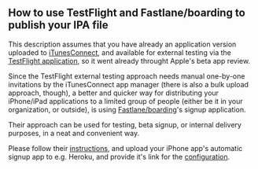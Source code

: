 ## How to use TestFlight and Fastlane/boarding to publish your IPA file

This description assumes that you have already an application version uploaded to [iTunesConnect](https://itunesconnect.apple.com/), and available for external testing via the [TestFlight application](https://developer.apple.com/testflight/), so it went already throught Apple's beta app review.

Since the TestFlight external testing approach needs manual one-by-one invitations by the iTunesConnect app manager (there is also a bulk upload approach, though), a better and quicker way for distributing your iPhone/iPad applications to a limited group of people (either be it in your organization, or outside), is using [Fastlane/boarding](https://github.com/fastlane/boarding)'s signup application.

Their approach can be used for testing, beta signup, or internal delivery purposes, in a neat and convenient way.

Please follow their [instructions](https://github.com/fastlane/boarding), and upload your iPhone app's automatic signup app to e.g. Heroku, and provide it's link for the [configuration](../README.me#configuration-file-appjs).



